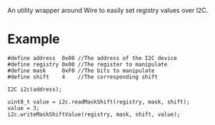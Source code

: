 An utility wrapper around Wire to easily set registry values over I2C.

# Example #
```
#define address  0x00 //The address of the I2C device
#define registry 0x00 //The register to manipulate
#define mask     0xF0 //The bits to manipulate
#define shift    4    //The corresponding shift

I2C i2c(address);

uint8_t value = i2c.readMaskShift(registry, mask, shift);
value = 3;
i2c.writeMaskShiftValue(registry, mask, shift, value);
```
